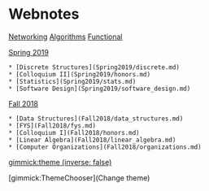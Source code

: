 # Webnotes

[Networking](networking.md)
[Algorithms](algorithms.md)
[Functional](functional.md)

[Spring 2019]()

    * [Discrete Structures](Spring2019/discrete.md)
    * [Colloquium II](Spring2019/honors.md)
    * [Statistics](Spring2019/stats.md)
    * [Software Design](Spring2019/software_design.md)

[Fall 2018]()

    * [Data Structures](Fall2018/data_structures.md)
    * [FYS](Fall2018/fys.md)
    * [Colloquium I](Fall2018/honors.md)
    * [Linear Algebra](Fall2018/linear_algebra.md)
    * [Computer Organizations](Fall2018/organizations.md)

<!-- set a default theme -->
[gimmick:theme (inverse: false)](bootstrap)

<!-- show a theme chooser in the menu bar -->
[gimmick:ThemeChooser](Change theme)
